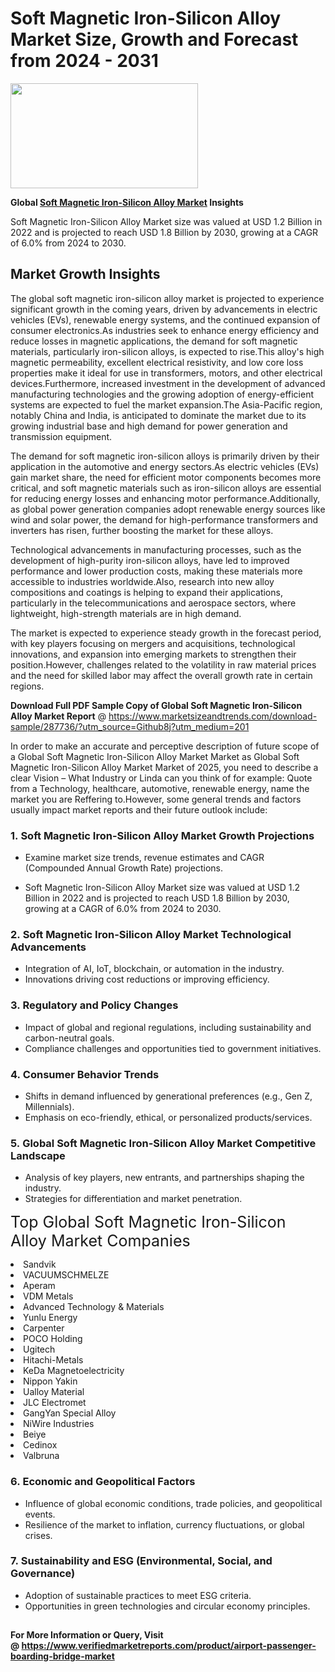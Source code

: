 <H1>Soft Magnetic Iron-Silicon Alloy Market Size, Growth and Forecast from 2024 - 2031</H1><img class="aligncenter size-medium wp-image-584254" src="https://thirdeyenews.in/wp-content/uploads/2024/09/Global-Market-Research-300x168.jpeg" alt="" width="300" height="168" /><p><strong>Global&nbsp;<a href="https://www.marketsizeandtrends.com/download-sample/287736/?utm_source=Github8j?utm_medium=201">Soft Magnetic Iron-Silicon Alloy Market</a> Insights</strong></p><p>Soft Magnetic Iron-Silicon Alloy Market size was valued at USD 1.2 Billion in 2022 and is projected to reach USD 1.8 Billion by 2030, growing at a CAGR of 6.0% from 2024 to 2030.</p><p><h2>Market Growth Insights</h2> <p>The global soft magnetic iron-silicon alloy market is projected to experience significant growth in the coming years, driven by advancements in electric vehicles (EVs), renewable energy systems, and the continued expansion of consumer electronics.As industries seek to enhance energy efficiency and reduce losses in magnetic applications, the demand for soft magnetic materials, particularly iron-silicon alloys, is expected to rise.This alloy's high magnetic permeability, excellent electrical resistivity, and low core loss properties make it ideal for use in transformers, motors, and other electrical devices.Furthermore, increased investment in the development of advanced manufacturing technologies and the growing adoption of energy-efficient systems are expected to fuel the market expansion.The Asia-Pacific region, notably China and India, is anticipated to dominate the market due to its growing industrial base and high demand for power generation and transmission equipment.</p> <p>The demand for soft magnetic iron-silicon alloys is primarily driven by their application in the automotive and energy sectors.As electric vehicles (EVs) gain market share, the need for efficient motor components becomes more critical, and soft magnetic materials such as iron-silicon alloys are essential for reducing energy losses and enhancing motor performance.Additionally, as global power generation companies adopt renewable energy sources like wind and solar power, the demand for high-performance transformers and inverters has risen, further boosting the market for these alloys.</p> <p>Technological advancements in manufacturing processes, such as the development of high-purity iron-silicon alloys, have led to improved performance and lower production costs, making these materials more accessible to industries worldwide.Also, research into new alloy compositions and coatings is helping to expand their applications, particularly in the telecommunications and aerospace sectors, where lightweight, high-strength materials are in high demand.</p> <p>The market is expected to experience steady growth in the forecast period, with key players focusing on mergers and acquisitions, technological innovations, and expansion into emerging markets to strengthen their position.However, challenges related to the volatility in raw material prices and the need for skilled labor may affect the overall growth rate in certain regions.</p> <p><span class=""><strong>Download Full PDF Sample Copy of Global Soft Magnetic Iron-Silicon Alloy Market Report</strong> @ <a href="https://www.marketsizeandtrends.com/download-sample/287736/?utm_source=Github8j?utm_medium=201" target="_blank">https://www.marketsizeandtrends.com/download-sample/287736/?utm_source=Github8j?utm_medium=201</a></span></p><p>In order to make an accurate and perceptive description of future scope of a Global&nbsp;Soft Magnetic Iron-Silicon Alloy Market Market as Global&nbsp;Soft Magnetic Iron-Silicon Alloy Market Market of 2025, you need to describe a clear Vision &ndash; What Industry or Linda can you think of for example: Quote from a Technology, healthcare, automotive, renewable energy, name the market you are Reffering to.However, some general trends and factors usually impact market reports and their future outlook include:</p><h3>1.&nbsp;<strong>Soft Magnetic Iron-Silicon Alloy Market Growth Projections</strong></h3><ul><li>Examine market size trends, revenue estimates and CAGR (Compounded Annual Growth Rate) projections.</li><li><p>Soft Magnetic Iron-Silicon Alloy Market size was valued at USD 1.2 Billion in 2022 and is projected to reach USD 1.8 Billion by 2030, growing at a CAGR of 6.0% from 2024 to 2030.</p></li></ul><h3>2.&nbsp;<strong>Soft Magnetic Iron-Silicon Alloy Market Technological Advancements</strong></h3><ul><li>Integration of AI, IoT, blockchain, or automation in the industry.</li><li>Innovations driving cost reductions or improving efficiency.</li></ul><h3>3.&nbsp;<strong>Regulatory and Policy Changes</strong></h3><ul><li>Impact of global and regional regulations, including sustainability and carbon-neutral goals.</li><li>Compliance challenges and opportunities tied to government initiatives.</li></ul><h3>4.&nbsp;<strong>Consumer Behavior Trends</strong></h3><ul><li>Shifts in demand influenced by generational preferences (e.g., Gen Z, Millennials).</li><li>Emphasis on eco-friendly, ethical, or personalized products/services.</li></ul><h3>5.&nbsp;<strong>Global Soft Magnetic Iron-Silicon Alloy Market Competitive Landscape</strong></h3><ul><li>Analysis of key players, new entrants, and partnerships shaping the industry.</li><li>Strategies for differentiation and market penetration.</li></ul><p data-pm-slice="1 1 []"><span style="color: inherit; font-family: inherit; font-size: 25px;">Top Global Soft Magnetic Iron-Silicon Alloy Market Companies</span></p><div class="" data-test-id=""><p><li>Sandvik</li><li> VACUUMSCHMELZE</li><li> Aperam</li><li> VDM Metals</li><li> Advanced Technology & Materials</li><li> Yunlu Energy</li><li> Carpenter</li><li> POCO Holding</li><li> Ugitech</li><li> Hitachi-Metals</li><li> KeDa Magnetoelectricity</li><li> Nippon Yakin</li><li> Ualloy Material</li><li> JLC Electromet</li><li> GangYan Special Alloy</li><li> NiWire Industries</li><li> Beiye</li><li> Cedinox</li><li> Valbruna</li></p></div><h3>6.&nbsp;<strong>Economic and Geopolitical Factors</strong></h3><ul><li>Influence of global economic conditions, trade policies, and geopolitical events.</li><li>Resilience of the market to inflation, currency fluctuations, or global crises.</li></ul><h3>7.&nbsp;<strong>Sustainability and ESG (Environmental, Social, and Governance)</strong></h3><ul><li>Adoption of sustainable practices to meet ESG criteria.</li><li>Opportunities in green technologies and circular economy principles.</li></ul><h2><strong style="font-size: 14px;">For More Information or Query, Visit @&nbsp;</strong><a style="background-color: #ffffff; font-size: 14px;" href="https://www.marketsizeandtrends.com/report/soft-magnetic-iron-silicon-alloy-market/" target="_blank">https://www.verifiedmarketreports.com/product/airport-passenger-boarding-bridge-market</a></h2>